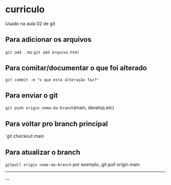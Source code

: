 # curriculo
Usado na aula 02 de git

## Para adicionar os arquivos
`git add .` ou `git add arquivo.html`

    
 ## Para comitar/documentar o que foi alterado
`git commit -m "o que esta alteração faz?"`

## Para enviar o git
`git push origin nomw-da-branch`(main, develop,etc)

## Para voltar pro branch principal
`git checkout main

## Para atualizar o branch
`gitpull origin nome-da-branch`
por exemplo, git pull origin main

---
--
